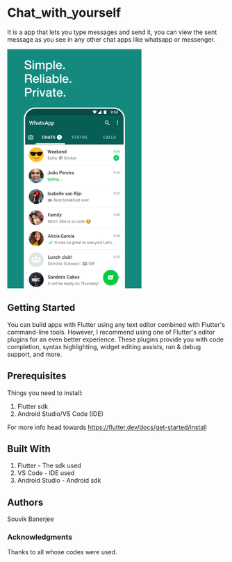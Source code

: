 # Chat_with_yourself
It is a app that lets you type messages and send it, you can view the sent message as you see in any other chat apps like whatsapp or messenger.

<img src = "image/screen-0.jpg" height="550" >

## Getting Started
You can build apps with Flutter using any text editor combined with Flutter's command-line tools. However, I recommend using one of Flutter's editor plugins for an even better experience. These plugins provide you with code completion, syntax highlighting, widget editing assists, run & debug support, and more.

## Prerequisites
Things you need to install:
1. Flutter sdk
2. Android Studio/VS Code (IDE)

For more info head towards https://flutter.dev/docs/get-started/install 

## Built With
1. Flutter - The sdk used
2. VS Code - IDE used
3. Android Studio - Android sdk

## Authors
Souvik Banerjee

### Acknowledgments
Thanks to all whose codes were used.
